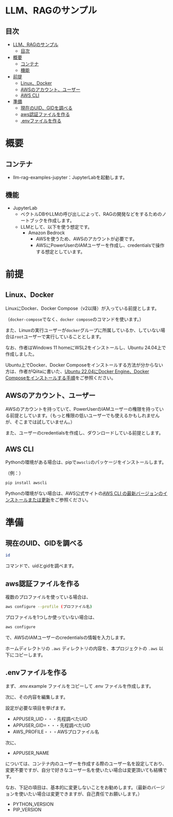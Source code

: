 # LLM、RAGのサンプル
## 目次

- [LLM、RAGのサンプル](#llmragのサンプル)
  - [目次](#目次)
- [概要](#概要)
  - [コンテナ](#コンテナ)
  - [機能](#機能)
- [前提](#前提)
  - [Linux、Docker](#linuxdocker)
  - [AWSのアカウント、ユーザー](#awsのアカウントユーザー)
  - [AWS CLI](#aws-cli)
- [準備](#準備)
  - [現在のUID、GIDを調べる](#現在のuidgidを調べる)
  - [aws認証ファイルを作る](#aws認証ファイルを作る)
  - [.envファイルを作る](#envファイルを作る)

# 概要
## コンテナ

- llm-rag-examples-jupyter：JupyterLabを起動します。

## 機能

- JupyterLab
  - ベクトルDBやLLMの呼び出しによって、RAGの開発などをするためのノートブックを作成します。
  - LLMとして、以下を使う想定です。
    - Amazon Bedrock
      - AWSを使うため、AWSのアカウントが必要です。
      - AWSにPowerUserのIAMユーザーを作成し、credentialsで操作する想定としています。

# 前提
## Linux、Docker

LinuxにDocker、Docker Compose（v2以降）が入っている前提とします。

（`docker-compose`でなく、`docker compose`のコマンドを使います。）

また、Linuxの実行ユーザーが`docker`グループに所属しているか、していない場合は`root`ユーザーで実行していることとします。

なお、作者はWindows 11 homeにWSL2をインストールし、Ubuntu 24.04上で作成しました。

Ubuntu上でDocker、Docker Composeをインストールする方法が分からない方は、作者がQiitaに書いた、[Ubuntu 22.04にDocker Engine、Docker Composeをインストールする手順](https://qiita.com/murakami77/items/98ef607dc4ff0ae9a497)をご参照ください。

## AWSのアカウント、ユーザー

AWSのアカウントを持っていて、PowerUserのIAMユーザーの権限を持っている前提としています。（もっと権限の低いユーザーでも使えるかもしれませんが、そこまでは試していません。）

また、ユーザーのcredentialsを作成し、ダウンロードしている前提とします。

## AWS CLI

Pythonの環境がある場合は、pipで`awscli`のパッケージをインストールします。

（例：）

```bash
pip install awscli
```

Pythonの環境がない場合は、AWS公式サイトの[AWS CLI の最新バージョンのインストールまたは更新](https://docs.aws.amazon.com/ja_jp/cli/latest/userguide/getting-started-install.html)をご参照ください。

# 準備
## 現在のUID、GIDを調べる

```bash
id
```

コマンドで、uidとgidを調べます。

## aws認証ファイルを作る


複数のプロファイルを使っている場合は、

```bash
aws configure --profile (プロファイル名)
```

プロファイルを1つしか使っていない場合は、

```bash
aws configure
```

で、AWSのIAMユーザーのcredentialsの情報を入力します。

ホームディレクトリの `.aws` ディレクトリの内容を、本プロジェクトの `.aws` 以下にコピーします。

## .envファイルを作る

まず、.env.example ファイルをコピーして .env ファイルを作成します。

次に、その内容を編集します。

設定が必要な項目を挙げます。

- APPUSER_UID・・・先程調べたUID
- APPUSER_GID=・・・先程調べたUID
- AWS_PROFILE・・・AWSプロファイル名

次に、

- APPUSER_NAME

については、コンテナ内のユーザーを作成する際のユーザー名を設定しており、変更不要ですが、自分で好きなユーザー名を使いたい場合は変更頂いても結構です。

なお、下記の項目は、基本的に変更しないことをお勧めします。（最新のバージョンを使いたい場合は変更できますが、自己責任でお願いします。）

- PYTHON_VERSION
- PIP_VERSION



